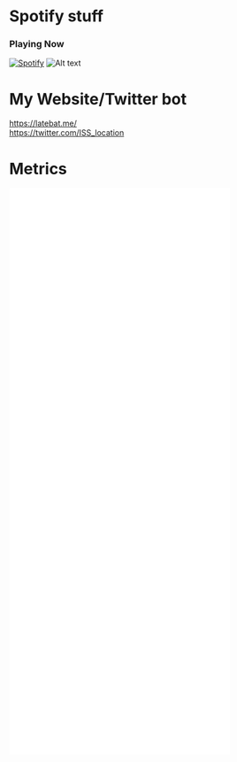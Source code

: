 # Spotify stuff

### Playing Now
[![Spotify](https://novatorem-nowplaying-gci8tq73u-latebat.vercel.app/api/spotify)](https://open.spotify.com/user/mkjyo7xct5potmndd6v9q5pbb) ![Alt text](https://spotify-recently-played-readme.vercel.app/api?user=mkjyo7xct5potmndd6v9q5pbb)


# My Website/Twitter bot
https://latebat.me/ <br>
https://twitter.com/ISS_location


# Metrics
![metrics](github-metrics.svg)

